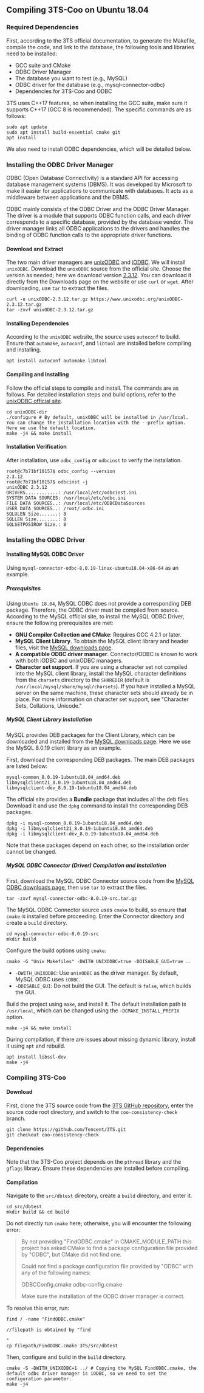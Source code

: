 ## Compiling 3TS-Coo on Ubuntu 18.04

### Required Dependencies

First, according to the 3TS official documentation, to generate the Makefile, compile the code, and link to the database, the following tools and libraries need to be installed:

- GCC suite and CMake
- ODBC Driver Manager
- The database you want to test (e.g., MySQL)
- ODBC driver for the database (e.g., mysql-connector-odbc)
- Dependencies for 3TS-Coo and ODBC

3TS uses C++17 features, so when installing the GCC suite, make sure it supports C++17 (GCC 8 is recommended). The specific commands are as follows:

```shell
sudo apt update
sudo apt install build-essential cmake git
apt install 
```

We also need to install ODBC dependencies, which will be detailed below.

### Installing the ODBC Driver Manager

ODBC (Open Database Connectivity) is a standard API for accessing database management systems (DBMS). It was developed by Microsoft to make it easier for applications to communicate with databases. It acts as a middleware between applications and the DBMS.

ODBC mainly consists of the ODBC Driver and the ODBC Driver Manager. The driver is a module that supports ODBC function calls, and each driver corresponds to a specific database, provided by the database vendor. The driver manager links all ODBC applications to the drivers and handles the binding of ODBC function calls to the appropriate driver functions.

#### Download and Extract

The two main driver managers are [unixODBC](https://www.unixodbc.org/) and [iODBC](https://www.iodbc.org/dataspace/doc/iodbc/wiki/iodbcWiki/WelcomeVisitors). We will install `unixODBC`. Download the `unixODBC` source from the official site. Choose the version as needed; here we download version [2.3.12](https://www.unixodbc.org/unixODBC-2.3.12.tar.gz). You can download it directly from the Downloads page on the website or use `curl` or `wget`. After downloading, use `tar` to extract the files.

```shell
curl -o unixODBC-2.3.12.tar.gz https://www.unixodbc.org/unixODBC-2.3.12.tar.gz
tar -zxvf unixODBC-2.3.12.tar.gz
```

#### Installing Dependencies

According to the `unixODBC` website, the source uses `autoconf` to build. Ensure that `automake`, `autoconf`, and `libtool` are installed before compiling and installing.

```shell
apt install autoconf automake libtool
```

#### Compiling and Installing

Follow the official steps to compile and install. The commands are as follows. For detailed installation steps and build options, refer to the [unixODBC official site](https://www.unixodbc.org/).

```shell
cd unixODBC-dir
./configure # By default, unixODBC will be installed in /usr/local. You can change the installation location with the --prefix option. Here we use the default location.
make -j4 && make install
```

#### Installation Verification

After installation, use `odbc_config` or `odbcinst` to verify the installation.

```shell
root@c7b71bf10157$ odbc_config --version
2.3.12
root@c7b71bf10157$ odbcinst -j
unixODBC 2.3.12
DRIVERS............: /usr/local/etc/odbcinst.ini
SYSTEM DATA SOURCES: /usr/local/etc/odbc.ini
FILE DATA SOURCES..: /usr/local/etc/ODBCDataSources
USER DATA SOURCES..: /root/.odbc.ini
SQLULEN Size.......: 8
SQLLEN Size........: 8
SQLSETPOSIROW Size.: 8
```

### Installing the ODBC Driver

#### Installing MySQL ODBC Driver

Using `mysql-connector-odbc-8.0.19-linux-ubuntu18.04-x86-64` as an example.

##### Prerequisites

Using `Ubuntu 18.04`, MySQL ODBC does not provide a corresponding DEB package. Therefore, the ODBC driver must be compiled from source. According to the MySQL official site, to install the MySQL ODBC Driver, ensure the following prerequisites are met:

* **GNU Compiler Collection and CMake**: Requires GCC 4.2.1 or later.
* **MySQL Client Library**. To obtain the MySQL client library and header files, visit the [MySQL downloads page](https://dev.mysql.com/downloads/).
* **A compatible ODBC driver manager**. Connector/ODBC is known to work with both iODBC and unixODBC managers.
* **Character set support**. If you are using a character set not compiled into the MySQL client library, install the MySQL character definitions from the `charsets` directory to the `SHAREDIR` (default is `/usr/local/mysql/share/mysql/charsets`). If you have installed a MySQL server on the same machine, these character sets should already be in place. For more information on character set support, see "Character Sets, Collations, Unicode."

##### MySQL Client Library Installation

MySQL provides DEB packages for the Client Library, which can be downloaded and installed from the [MySQL downloads page](https://downloads.mysql.com/archives/community/). Here we use the MySQL 8.0.19 client library as an example.

First, download the corresponding DEB packages. The main DEB packages are listed below:

```shell
mysql-common_8.0.19-1ubuntu18.04_amd64.deb
libmysqlclient21_8.0.19-1ubuntu18.04_amd64.deb 
libmysqlclient-dev_8.0.19-1ubuntu18.04_amd64.deb
```

The official site provides a **Bundle** package that includes all the deb files. Download it and use the `dpkg` command to install the corresponding DEB packages.

```shell
dpkg -i mysql-common_8.0.19-1ubuntu18.04_amd64.deb
dpkg -i libmysqlclient21_8.0.19-1ubuntu18.04_amd64.deb 
dpkg -i libmysqlclient-dev_8.0.19-1ubuntu18.04_amd64.deb
```

Note that these packages depend on each other, so the installation order cannot be changed.

##### MySQL ODBC Connector (Driver) Compilation and Installation

First, download the MySQL ODBC Connector source code from the [MySQL ODBC downloads page](https://downloads.mysql.com/archives/c-odbc/), then use `tar` to extract the files.

```shell
tar -zxvf mysql-connector-odbc-8.0.19-src.tar.gz
```

The MySQL ODBC Connector source uses `cmake` to build, so ensure that `cmake` is installed before proceeding. Enter the Connector directory and create a `build` directory.

```shell
cd mysql-connector-odbc-8.0.19-src
mkdir build
```

Configure the build options using `cmake`.

```shell
cmake -G "Unix Makefiles" -DWITH_UNIXODBC=true -DDISABLE_GUI=true ..
```

* `-DWITH_UNIXODBC`: Use `unixODBC` as the driver manager. By default, MySQL ODBC uses `iODBC`.
* `-DDISABLE_GUI`: Do not build the GUI. The default is `false`, which builds the GUI.

Build the project using `make`, and install it. The default installation path is `/usr/local`, which can be changed using the `-DCMAKE_INSTALL_PREFIX` option.

```shell
make -j4 && make install
```

During compilation, if there are issues about missing dynamic library, install it using `apt` and rebuild.

```shell
apt install libssl-dev
make -j4
```

### Compiling 3TS-Coo

#### Download

First, clone the 3TS source code from the [3TS GitHub repository](https://github.com/Tencent/3TS.git), enter the source code root directory, and switch to the `coo-consistency-check` branch.

```shell
git clone https://github.com/Tencent/3TS.git
git checkout coo-consistency-check
```

#### Dependencies

Note that the 3TS-Coo project depends on the `pthread` library and the `gflags` library. Ensure these dependencies are installed before compiling.

#### Compilation

Navigate to the `src/dbtest` directory, create a `build` directory, and enter it.

```shell
cd src/dbtest
mkdir build && cd build
```

Do not directly run `cmake` here; otherwise, you will encounter the following error:

> By not providing "FindODBC.cmake" in CMAKE_MODULE_PATH this project has
> asked CMake to find a package configuration file provided by "ODBC", but
> CMake did not find one.
>
> Could not find a package configuration file provided by "ODBC" with any of
> the following names:
>
> ODBCConfig.cmake
> odbc-config.cmake
>
> Make sure the installation of the ODBC driver manager is correct.

To resolve this error, run:

```shell
find / -name "FindODBC.cmake"

//filepath is obtained by "find

"
cp filepath/FindODBC.cmake 3TS/src/dbtest
```

Then, configure and build in the `build` directory.

```shell
cmake -S -DWITH_UNIXODBC=1 ../ # Copying the MySQL FindODBC.cmake, the default odbc driver manager is iODBC, so we need to set the configuration parameter.
make -j4
```
